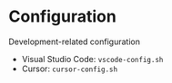 # Configuration
Development-related configuration

- Visual Studio Code: `vscode-config.sh`
- Cursor: `cursor-config.sh`
